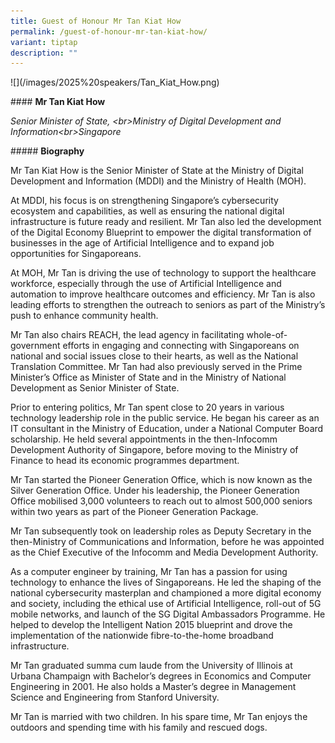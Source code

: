 ```yaml
---
title: Guest of Honour Mr Tan Kiat How
permalink: /guest-of-honour-mr-tan-kiat-how/
variant: tiptap
description: ""
---
```

<p>![](/images/2025%20speakers/Tan_Kiat_How.png)</p>
<p>#### <strong>Mr Tan Kiat How</strong>
</p>
<p><em>Senior Minister of State, &lt;br&gt;Ministry of Digital Development and Information&lt;br&gt;Singapore</em>
</p>
<p>##### <strong>Biography</strong>
</p>
<p>Mr Tan Kiat How is the Senior Minister of State at the Ministry of Digital
Development and Information (MDDI) and the Ministry of Health (MOH).</p>
<p>At MDDI, his focus is on strengthening Singapore’s cybersecurity ecosystem
and capabilities, as well as ensuring the national digital infrastructure
is future ready and resilient. Mr Tan also led the development of the Digital
Economy Blueprint to empower the digital transformation of businesses in
the age of Artificial Intelligence and to expand job opportunities for
Singaporeans.</p>
<p>At MOH, Mr Tan is driving the use of technology to support the healthcare
workforce, especially through the use of Artificial Intelligence and automation
to improve healthcare outcomes and efficiency. Mr Tan is also leading efforts
to strengthen the outreach to seniors as part of the Ministry’s push to
enhance community health.</p>
<p>Mr Tan also chairs REACH, the lead agency in facilitating whole-of-government
efforts in engaging and connecting with Singaporeans on national and social
issues close to their hearts, as well as the National Translation Committee.
Mr Tan had also previously served in the Prime Minister’s Office as Minister
of State and in the Ministry of National Development as Senior Minister
of State.</p>
<p>Prior to entering politics, Mr Tan spent close to 20 years in various
technology leadership role in the public service. He began his career as
an IT consultant in the Ministry of Education, under a National Computer
Board scholarship. He held several appointments in the then-Infocomm Development
Authority of Singapore, before moving to the Ministry of Finance to head
its economic programmes department.</p>
<p>Mr Tan started the Pioneer Generation Office, which is now known as the
Silver Generation Office. Under his leadership, the Pioneer Generation
Office mobilised 3,000 volunteers to reach out to almost 500,000 seniors
within two years as part of the Pioneer Generation Package.</p>
<p>Mr Tan subsequently took on leadership roles as Deputy Secretary in the
then-Ministry of Communications and Information, before he was appointed
as the Chief Executive of the Infocomm and Media Development Authority.</p>
<p>As a computer engineer by training, Mr Tan has a passion for using technology
to enhance the lives of Singaporeans. He led the shaping of the national
cybersecurity masterplan and championed a more digital economy and society,
including the ethical use of Artificial Intelligence, roll-out of 5G mobile
networks, and launch of the SG Digital Ambassadors Programme. He helped
to develop the Intelligent Nation 2015 blueprint and drove the implementation
of the nationwide fibre-to-the-home broadband infrastructure.</p>
<p>Mr Tan graduated summa cum laude from the University of Illinois at Urbana
Champaign with Bachelor’s degrees in Economics and Computer Engineering
in 2001. He also holds a Master’s degree in Management Science and Engineering
from Stanford University.</p>
<p>Mr Tan is married with two children. In his spare time, Mr Tan enjoys
the outdoors and spending time with his family and rescued dogs.</p>
